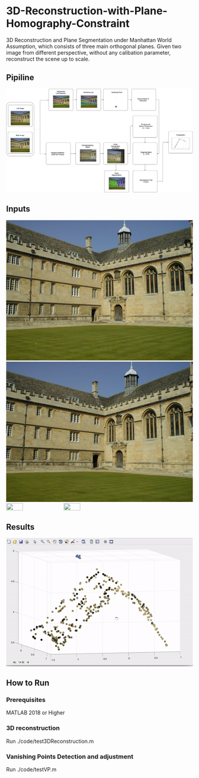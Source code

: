 # 3D-Reconstruction-with-Plane-Homography-Constraint
3D Reconstruction and Plane Segmentation under Manhattan World Assumption, which consists of three main orthogonal planes.
Given two image from different perspective, without any calibation parameter, reconstruct the scene up to scale.

## Pipiline
![Reconstruction Pipeline](/images/demo/3D_reconstruction.jpg)

## Inputs
![alt-text-1](images/input/1_001.jpg "Left") ![alt-text-2](images/input/1_002.jpg "Right")
<img src="https://github.com/fei123ilike/3D-Reconstruction-with-Plane-Homography-Constraint/tree/master/images/input/1_001.jpg" width=30% height=30%/> <img src="https://github.com/fei123ilike/3D-Reconstruction-with-Plane-Homography-Constraint/tree/master/images/input/1_002.jpg" width=30% height=30%/> 

## Results
![Reconstruction Results](/images/demo/demo.gif)

## How to Run
### Prerequisites
MATLAB 2018 or Higher
### 3D reconstruction
Run
./code/test3DReconstruction.m

### Vanishing Points Detection and adjustment
Run
./code/testVP.m

